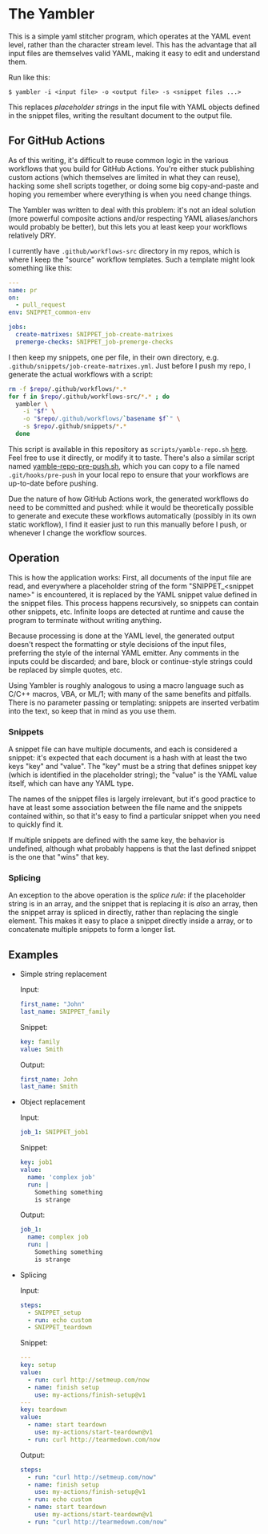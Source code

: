 # The Yambler

This is a simple yaml stitcher program, which operates at the YAML event
level, rather than the character stream level. This has the advantage
that all input files are themselves valid YAML, making it easy to edit
and understand them.

Run like this:
```
$ yambler -i <input file> -o <output file> -s <snippet files ...>
```

This replaces _placeholder strings_ in the input file with YAML objects
defined in the snippet files, writing the resultant document to the
output file.

## For GitHub Actions

As of this writing, it's difficult to reuse common logic in the various
workflows that you build for GitHub Actions. You're either stuck
publishing custom actions (which themselves are limited in what they can
reuse), hacking some shell scripts together, or doing some big
copy-and-paste and hoping you remember where everything is when you need
change things.

The Yambler was written to deal with this problem: it's not an ideal
solution (more powerful composite actions and/or respecting YAML
aliases/anchors would probably be better), but this lets you at least
keep your workflows relatively DRY.

I currently have `.github/workflows-src` directory in my repos, which is
where I keep the "source" workflow templates. Such a template might look
something like this:

```yaml
---
name: pr
on:
  - pull_request
env: SNIPPET_common-env

jobs:
  create-matrixes: SNIPPET_job-create-matrixes
  premerge-checks: SNIPPET_job-premerge-checks
```

I then keep my snippets, one per file, in their own directory, e.g.
`.github/snippets/job-create-matrixes.yml`. Just before I push my repo,
I generate the actual workflows with a script:

```bash
rm -f $repo/.github/workflows/*.*
for f in $repo/.github/workflows-src/*.* ; do
  yambler \
    -i "$f" \
    -o "$repo/.github/workflows/`basename $f`" \
    -s $repo/.github/snippets/*.*
  done
```

This script is available in this repository as `scripts/yamble-repo.sh`
[here](../scripts/yamble-repo.sh). Feel free to use it directly, or
modify it to taste. There's also a similar script named
[yamble-repo-pre-push.sh](../scripts/yamble-repo-pre-push.sh), which you
can copy to a file named `.git/hooks/pre-push` in your local repo to
ensure that your workflows are up-to-date before pushing.

Due the nature of how GitHub Actions work, the generated workflows do
need to be committed and pushed: while it would be theoretically
possible to generate and execute these workflows automatically (possibly
in its own static workflow), I find it easier just to run this manually
before I push, or whenever I change the workflow sources.

## Operation

This is how the application works: First, all documents of the input
file are read, and everywhere a placeholder string of the form
"SNIPPET\_&lt;snippet name&gt;" is encountered, it is replaced by the
YAML snippet value defined in the snippet files. This process happens
recursively, so snippets can contain other snippets, etc. Infinite loops
are detected at runtime and cause the program to terminate without
writing anything.

Because processing is done at the YAML level, the generated output
doesn't respect the formatting or style decisions of the input files,
preferring the style of the internal YAML emitter. Any comments in the
inputs could be discarded; and bare, block or continue-style strings
could be replaced by simple quotes, etc.

Using Yambler is roughly analogous to using a macro language such as
C/C++ macros, VBA, or ML/1; with many of the same benefits and pitfalls.
There is no parameter passing or templating: snippets are inserted
verbatim into the text, so keep that in mind as you use them.

### Snippets

A snippet file can have multiple documents, and each is considered a
snippet: it's expected that each document is a hash with at least the
two keys "key" and "value". The "key" must be a string that defines
snippet key (which is identified in the placeholder string); the "value"
is the YAML value itself, which can have any YAML type.

The names of the snippet files is largely irrelevant, but it's good
practice to have at least some association between the file name and the
snippets contained within, so that it's easy to find a particular
snippet when you need to quickly find it.

If multiple snippets are defined with the same key, the behavior is
undefined, although what probably happens is that the last defined
snippet is the one that "wins" that key.

### Splicing

An exception to the above operation is the _splice rule_: if the
placeholder string is in an array, and the snippet that is replacing it
is _also_ an array, then the snippet array is spliced in directly,
rather than replacing the single element. This makes it easy to place a
snippet directly inside a array, or to concatenate multiple snippets to
form a longer list.

## Examples

- Simple string replacement

  Input:
  ```yaml
  first_name: "John"
  last_name: SNIPPET_family
  ```
  Snippet:
  ```yaml
  key: family
  value: Smith
  ```
  Output:
  ```yaml
  first_name: John
  last_name: Smith
  ```

- Object replacement

  Input:
  ```yaml
  job_1: SNIPPET_job1
  ```
  Snippet:
  ```yaml
  key: job1
  value:
    name: 'complex job'
    run: |
      Something something
      is strange
  ```
  Output:
  ```yaml
  job_1:
    name: complex job
    run: |
      Something something
      is strange
  ```

- Splicing

  Input:
  ```yaml
  steps:
    - SNIPPET_setup
    - run: echo custom
    - SNIPPET_teardown
  ```
  Snippet:
  ```yaml
  ---
  key: setup
  value:
    - run: curl http://setmeup.com/now
    - name: finish setup
      use: my-actions/finish-setup@v1
  ---
  key: teardown
  value:
    - name: start teardown
      use: my-actions/start-teardown@v1
    - run: curl http://tearmedown.com/now
  ```
  Output:
  ```yaml
  steps:
    - run: "curl http://setmeup.com/now"
    - name: finish setup
      use: my-actions/finish-setup@v1
    - run: echo custom
    - name: start teardown
      use: my-actions/start-teardown@v1
    - run: "curl http://tearmedown.com/now"
  ```

